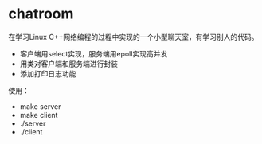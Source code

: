# chatroom

在学习Linux C++网络编程的过程中实现的一个小型聊天室，有学习别人的代码。

- 客户端用select实现，服务端用epoll实现高并发
- 用类对客户端和服务端进行封装
- 添加打印日志功能

使用：
- make server
- make client
- ./server
- ./client
